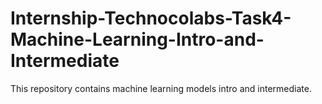 # Internship-Technocolabs-Task4-Machine-Learning-Intro-and-Intermediate
This repository contains machine learning models intro and intermediate.
